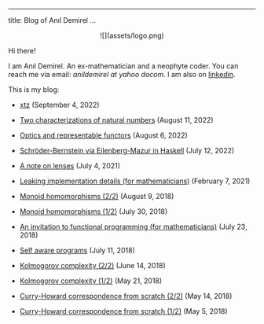 
---
title: Blog of Anıl Demirel
...

<p align=center> ![](assets/logo.png) </p>

Hi there!

I am Anıl Demirel. An ex-mathematician and a neophyte coder. You can reach me via email: _anildemirel at yahoo docom_. I am also on [linkedin](https://www.linkedin.com/in/anildemirel/).

This is my blog:

- [xtz](xtz.html)
  (September 4, 2022)

- [Two characterizations of natural numbers](two-characterizations-of-natural-numbers.html)
  (August 11, 2022)

- [Optics and representable functors](optics-and-representable-functors.html)
  (August 6, 2022)

- [Schröder-Bernstein via Eilenberg-Mazur in Haskell](schroder-bernstein.html)
  (July 12, 2022)

- [A note on lenses](note-on-lenses.html)
  (July 4, 2021)

- [Leaking implementation details (for mathematicians)](leaking.html)
  (February 7, 2021)

- [Monoid homomorphisms (2/2)](monoid-homomorphisms-2.html)
  (August 9, 2018)

- [Monoid homomorphisms (1/2)](monoid-homomorphisms-1.html)
  (July 30, 2018)

- [An invitation to functional programming (for mathematicians)](invitation.html)
  (July 23, 2018)

- [Self aware programs](self-aware.html)
  (July 11, 2018)

- [Kolmogorov complexity (2/2)](kolmogorov-complexity-2.html)
  (June 14, 2018)

- [Kolmogorov complexity (1/2)](kolmogorov-complexity-1.html)
  (May 21, 2018)

- [Curry-Howard correspondence from scratch (2/2)](curry-howard-2.html)
  (May 14, 2018)

- [Curry-Howard correspondence from scratch (1/2)](curry-howard-1.html)
  (May 5, 2018)
